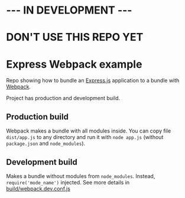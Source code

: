 # --- IN DEVELOPMENT ---
# DON'T USE THIS REPO YET

# Express Webpack example
Repo showing how to bundle an [Express.js](https://github.com/expressjs/express) 
application to a bundle with [Webpack](https://github.com/webpack/webpack).

Project has production and development build.

## Production build
Webpack makes a bundle with all modules inside. You can copy file `dist/app.js` 
to any directory and run it with `node app.js` 
(without `package.json` and `node_modules`).

## Development build
Makes a bundle without modules from `node_modules`.
Instead, `require('mode_name')` injected. See more details 
in [build/webpack.dev.conf.js](build/webpack.dev.conf.js)
